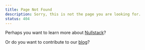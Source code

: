 ```yaml
---
title: Page Not Found
description: Sorry, this is not the page you are looking for.
status: 404
---
```


Perhaps you want to learn more about [Nullstack](/what-is-nullstack)?

Or do you want to contribute to our [blog](/blog)?
